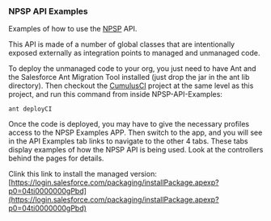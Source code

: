 ### NPSP API Examples

Examples of how to use the [NPSP](https://github.com/SalesforceFoundation/Cumulus) API. 

This API is made of a number of global classes that are intentionally  exposed externally as integration points to managed and unmanaged code.

To deploy the unmanaged code to your org, you just need to have Ant and the Salesforce Ant Migration Tool installed (just drop the jar in the ant lib directory). Then checkout the [CumulusCI](https://github.com/SalesforceFoundation/CumulusCI) project at the same level as this project, and run this command from inside NPSP-API-Examples:

    ant deployCI

Once the code is deployed, you may have to give the necessary profiles access to the NPSP Examples APP. Then switch to the app, and you will see in the API Examples tab links to navigate to the other 4 tabs. These tabs display examples of how the NPSP API is being used. Look at the controllers behind the pages for details.

Clink this link to install the managed version: [https://login.salesforce.com/packaging/installPackage.apexp?p0=04ti0000000gPbd](https://login.salesforce.com/packaging/installPackage.apexp?p0=04ti0000000gPbd)